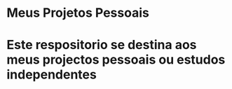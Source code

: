# Meus Projetos Pessoais
<h1>Este respositorio se destina aos meus projectos pessoais ou estudos independentes</h1>
